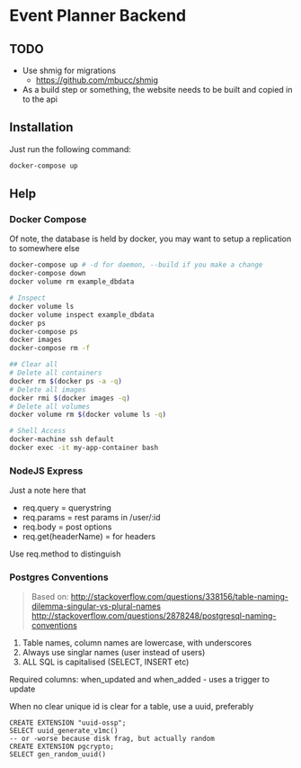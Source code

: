 Event Planner Backend
=====================

TODO
----
* Use shmig for migrations
    * https://github.com/mbucc/shmig
* As a build step or something, the website needs to be built and copied in to the api

Installation
------------
Just run the following command:
```bash
docker-compose up
```

Help
----
### Docker Compose
Of note, the database is held by docker, you may want to setup a replication to somewhere else

```bash
docker-compose up # -d for daemon, --build if you make a change
docker-compose down
docker volume rm example_dbdata

# Inspect
docker volume ls
docker volume inspect example_dbdata
docker ps
docker-compose ps
docker images
docker-compose rm -f

## Clear all
# Delete all containers
docker rm $(docker ps -a -q)
# Delete all images
docker rmi $(docker images -q)
# Delete all volumes
docker volume rm $(docker volume ls -q)

# Shell Access
docker-machine ssh default
docker exec -it my-app-container bash
```

### NodeJS Express 
Just a note here that 
* req.query = querystring
* req.params = rest params in /user/:id
* req.body = post options
* req.get(headerName) = for headers

Use req.method to distinguish

### Postgres Conventions
> Based on: http://stackoverflow.com/questions/338156/table-naming-dilemma-singular-vs-plural-names
> http://stackoverflow.com/questions/2878248/postgresql-naming-conventions

1. Table names, column names are lowercase, with underscores
2. Always use singlar names (user instead of users)
3. ALL SQL is capitalised (SELECT, INSERT etc)

Required columns: when_updated and when_added - uses a trigger to update

When no clear unique id is clear for a table, use a uuid, preferably
```
CREATE EXTENSION "uuid-ossp";
SELECT uuid_generate_v1mc()
-- or -worse because disk frag, but actually random
CREATE EXTENSION pgcrypto;
SELECT gen_random_uuid()
```
